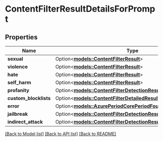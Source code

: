 # ContentFilterResultDetailsForPrompt

## Properties

Name | Type | Description | Notes
------------ | ------------- | ------------- | -------------
**sexual** | Option<[**models::ContentFilterResult**](ContentFilterResult.md)> |  | [optional]
**violence** | Option<[**models::ContentFilterResult**](ContentFilterResult.md)> |  | [optional]
**hate** | Option<[**models::ContentFilterResult**](ContentFilterResult.md)> |  | [optional]
**self_harm** | Option<[**models::ContentFilterResult**](ContentFilterResult.md)> |  | [optional]
**profanity** | Option<[**models::ContentFilterDetectionResult**](ContentFilterDetectionResult.md)> |  | [optional]
**custom_blocklists** | Option<[**models::ContentFilterDetailedResults**](ContentFilterDetailedResults.md)> |  | [optional]
**error** | Option<[**models::AzurePeriodCorePeriodFoundationsPeriodError**](Azure.Core.Foundations.Error.md)> |  | [optional]
**jailbreak** | Option<[**models::ContentFilterDetectionResult**](ContentFilterDetectionResult.md)> |  | [optional]
**indirect_attack** | Option<[**models::ContentFilterDetectionResult**](ContentFilterDetectionResult.md)> |  | [optional]

[[Back to Model list]](../README.md#documentation-for-models) [[Back to API list]](../README.md#documentation-for-api-endpoints) [[Back to README]](../README.md)


